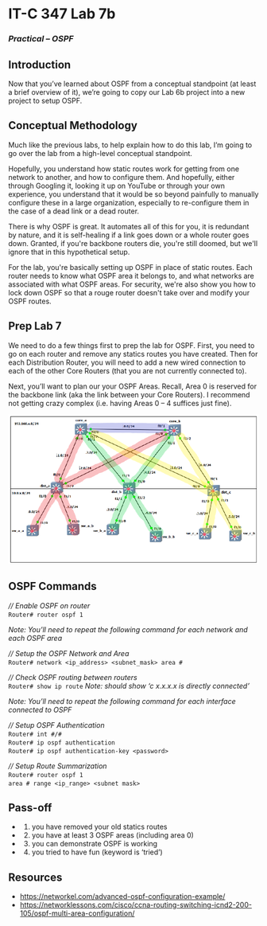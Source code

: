 # IT-C 347 Lab 7b
### *Practical – OSPF*
## Introduction

Now that you’ve learned about OSPF from a conceptual standpoint (at least a brief overview of it), we’re going to copy our Lab 6b project into a new project to setup OSPF.

## Conceptual Methodology

Much like the previous labs, to help explain how to do this lab, I’m going to go over the lab from a high-level conceptual standpoint.

Hopefully, you understand how static routes work for getting from one network to another, and how to configure them. And hopefully, either through Googling it, looking it up on YouTube or through your own experience, you understand that it would be so beyond painfully to manually configure these in a large organization, especially to re-configure them in the case of a dead link or a dead router.

There is why OSPF is great. It automates all of this for you, it is redundant by nature, and it is self-healing if a link goes down or a whole router goes down. Granted, if you're backbone routers die, you're still doomed, but we'll ignore that in this hypothetical setup.

For the lab, you're basically setting up OSPF in place of static routes. Each router needs to know what OSPF area it belongs to, and what networks are associated with what OSPF areas. For security, we're also show you how to lock down OSPF so that a rouge router doesn't take over and modify your OSPF routes.

## Prep Lab 7

We need to do a few things first to prep the lab for OSPF. First, you need to go on each router and remove any statics routes you have created. Then for each Distribution Router, you will need to add a new wired connection to each of the other Core Routers (that you are not currently connected to).

Next, you’ll want to plan our your OSPF Areas. Recall, Area 0 is reserved for the backbone link (aka the link between your Core Routers). I recommend not getting crazy complex (i.e. having Areas 0 – 4 suffices just fine).
 
![GNS3 OSPF Example](/assets/images/lab7b/gns3-ospf-example.PNG)
 
## OSPF Commands

*// Enable OSPF on router*
<br> `Router# router ospf 1`

*Note: You’ll need to repeat the following command for each network and each OSPF area*

*// Setup the OSPF Network and Area* 
<br> `Router# network <ip_address> <subnet_mask> area #`

*// Check OSPF routing between routers*
<br> `Router# show ip route`
*Note: should show ‘c x.x.x.x is directly connected’*

*Note: You’ll need to repeat the following command for each interface connected to OSPF*

*// Setup OSPF Authentication*
<br> `Router# int #/#`
<br> `Router# ip ospf authentication`
<br> `Router# ip ospf authentication-key <password>`

*// Setup Route Summarization*
<br> `Router# router ospf 1`
<br> `area # range <ip_range> <subnet mask>`

## Pass-off

-	1) you have removed your old statics routes
-	2) you have at least 3 OSPF areas (including area 0)
-	3) you can demonstrate OSPF is working
-	4) you tried to have fun (keyword is ‘tried’)

## Resources

-	https://networkel.com/advanced-ospf-configuration-example/
-	https://networklessons.com/cisco/ccna-routing-switching-icnd2-200-105/ospf-multi-area-configuration/
